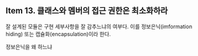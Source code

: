 ## Item 13. 클래스와 멤버의 접근 권한은 최소화하라

잘 설계된 모듈은 구현 세부사항을 잘 감추느냐의 여부다. 이를 정보은닉\(imformation hiding\) 또는 캡슐화\(encapsulation\)이라 한다.



정보은닉을 왜 하느냐

